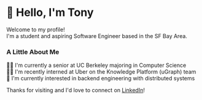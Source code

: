 # 👋 Hello, I'm Tony

Welcome to my profile! <br/>
I'm a student and aspiring Software Engineer based in the SF Bay Area. </br>

### A Little About Me
👨‍🎓 I'm currently a senior at UC Berkeley majoring in Computer Science<br/>
👨‍💻 I'm recently interned at Uber on the Knowledge Platform (uGraph) team<br/> 
🌱 I'm currently interested in backend engineering with distributed systems<br/>

Thanks for visiting and I'd love to connect on [LinkedIn](https://www.linkedin.com/in/ntony46/)!
